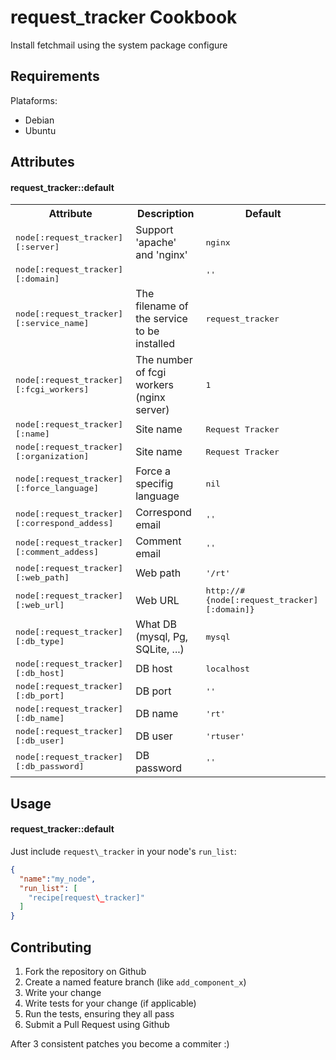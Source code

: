 request\_tracker Cookbook
========================
Install fetchmail using the system package configure

Requirements
------------
Plataforms:
 - Debian
 - Ubuntu

Attributes
----------
#### request\_tracker::default
<table>
  <tr>
    <th>Attribute</th>
    <th>Description</th>
    <th>Default</th>
  </tr>
  <tr>
    <td><tt>node[:request_tracker][:server]</tt></td>
    <td>Support 'apache' and 'nginx'</td>
    <td><tt>nginx</tt></td>
  </tr>
  <tr>
    <td><tt>node[:request_tracker][:domain]</tt></td>
    <td></td>
    <td><tt>''</tt></td>
  </tr>
  <tr>
    <td><tt>node[:request_tracker][:service_name]</tt></td>
    <td>The filename of the service to be installed</td>
    <td><tt>request_tracker</tt></td>
  </tr>
  <tr>
    <td><tt>node[:request_tracker][:fcgi_workers]</tt></td>
    <td>The number of fcgi workers (nginx server)</td>
    <td><tt>1</tt></td>
  </tr>
  <tr>
    <td><tt>node[:request_tracker][:name]</tt></td>
    <td>Site name</td>
    <td><tt>Request Tracker</tt></td>
  </tr>
  <tr>
    <td><tt>node[:request_tracker][:organization]</tt></td>
    <td>Site name</td>
    <td><tt>Request Tracker</tt></td>
  </tr>
  <tr>
    <td><tt>node[:request_tracker][:force_language]</tt></td>
    <td>Force a specifig language</td>
    <td><tt>nil</tt></td>
  </tr>
  <tr>
    <td><tt>node[:request_tracker][:correspond_addess]</tt></td>
    <td>Correspond email</td>
    <td><tt>''</tt></td>
  </tr>
  <tr>
    <td><tt>node[:request_tracker][:comment_addess]</tt></td>
    <td>Comment email</td>
    <td><tt>''</tt></td>
  </tr>
  <tr>
    <td><tt>node[:request_tracker][:web_path]</tt></td>
    <td>Web path</td>
    <td><tt>'/rt'</tt></td>
  </tr>
  <tr>
    <td><tt>node[:request_tracker][:web_url]</tt></td>
    <td>Web URL</td>
    <td><tt>http://#{node[:request_tracker][:domain]}</tt></td>
  </tr>
  <tr>
    <td><tt>node[:request_tracker][:db_type]</tt></td>
    <td>What DB (mysql, Pg, SQLite, ...)</td>
    <td><tt>mysql</tt></td>
  </tr>
  <tr>
    <td><tt>node[:request_tracker][:db_host]</tt></td>
    <td>DB host</td>
    <td><tt>localhost</tt></td>
  </tr>
  <tr>
    <td><tt>node[:request_tracker][:db_port]</tt></td>
    <td>DB port</td>
    <td><tt>''</tt></td>
  </tr>
  <tr>
    <td><tt>node[:request_tracker][:db_name]</tt></td>
    <td>DB name</td>
    <td><tt>'rt'</tt></td>
  </tr>
  <tr>
    <td><tt>node[:request_tracker][:db_user]</tt></td>
    <td>DB user</td>
    <td><tt>'rtuser'</tt></td>
  </tr>
  <tr>
    <td><tt>node[:request_tracker][:db_password]</tt></td>
    <td>DB password</td>
    <td><tt>''</tt></td>
  </tr>
</table>

Usage
-----
#### request\_tracker::default
Just include `request\_tracker` in your node's `run_list`:

```json
{
  "name":"my_node",
  "run_list": [
    "recipe[request\_tracker]"
  ]
}
```

Contributing
------------
1. Fork the repository on Github
2. Create a named feature branch (like `add_component_x`)
3. Write your change
4. Write tests for your change (if applicable)
5. Run the tests, ensuring they all pass
6. Submit a Pull Request using Github

After 3 consistent patches you become a commiter :)
